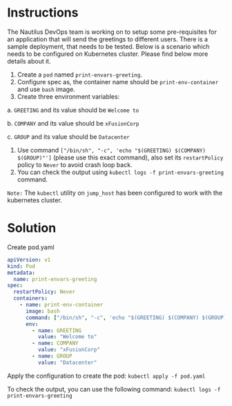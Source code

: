 # Instructions

The Nautilus DevOps team is working on to setup some pre-requisites for an application that will send the greetings to different users. There is a sample deployment, that needs to be tested. Below is a scenario which needs to be configured on Kubernetes cluster. Please find below more details about it.

1. Create a `pod` named `print-envars-greeting`.
2. Configure spec as, the container name should be `print-env-container` and use `bash` image.
3. Create three environment variables:

a. `GREETING` and its value should be `Welcome to`

b. `COMPANY` and its value should be `xFusionCorp`

c. `GROUP` and its value should be `Datacenter`

1. Use command `["/bin/sh", "-c", 'echo "$(GREETING) $(COMPANY) $(GROUP)"']` (please use this exact command), also set its `restartPolicy` policy to `Never` to avoid crash loop back.
2. You can check the output using `kubectl logs -f print-envars-greeting` command.

`Note:` The `kubectl` utility on `jump_host` has been configured to work with the kubernetes cluster.

# Solution

Create pod.yaml

```yaml
apiVersion: v1
kind: Pod
metadata:
  name: print-envars-greeting
spec:
  restartPolicy: Never
  containers:
    - name: print-env-container
      image: bash
      command: ["/bin/sh", "-c", 'echo "$(GREETING) $(COMPANY) $(GROUP)"']
      env:
        - name: GREETING
          value: "Welcome to"
        - name: COMPANY
          value: "xFusionCorp"
        - name: GROUP
          value: "Datacenter"
```

Apply the configuration to create the pod: `kubectl apply -f pod.yaml`

To check the output, you can use the following command: `kubectl logs -f print-envars-greeting`
